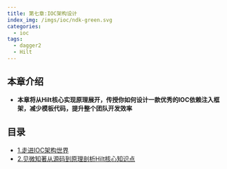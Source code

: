```yaml
---
title: 第七章:IOC架构设计
index_img: /imgs/ioc/ndk-green.svg
categories: 
  - ioc
tags:
  - dagger2 
  - Hilt
---
```


## 本章介绍
- <b>本章将从Hilt核心实现原理展开，传授你如何设计一款优秀的IOC依赖注入框架，减少模板代码，提升整个团队开发效率</b>

## 目录
* [1.走进IOC架构世界](../ioc/study-1.html)
* [2.见微知著从源码到原理剖析Hilt核心知识点](../ioc/study-2.html)

